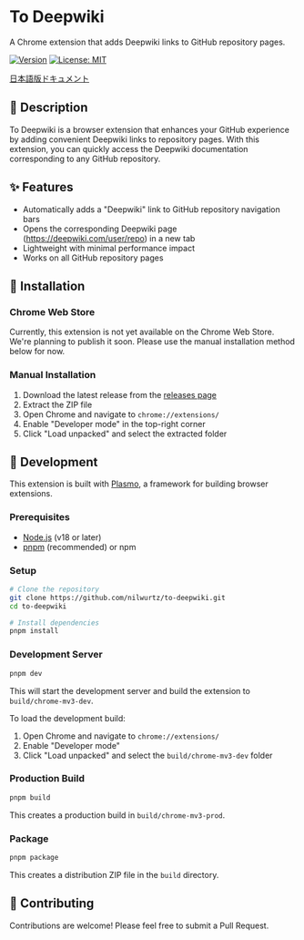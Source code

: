 # To Deepwiki

A Chrome extension that adds Deepwiki links to GitHub repository pages.

[![Version](https://img.shields.io/github/v/release/nilwurtz/to-deepwiki?include_prereleases&style=flat-square)](https://github.com/nilwurtz/to-deepwiki/releases)
[![License: MIT](https://img.shields.io/badge/License-MIT-yellow.svg?style=flat-square)](https://opensource.org/licenses/MIT)

[日本語版ドキュメント](./README.ja.md)

## 📝 Description

To Deepwiki is a browser extension that enhances your GitHub experience by adding convenient Deepwiki links to repository pages. With this extension, you can quickly access the Deepwiki documentation corresponding to any GitHub repository.

## ✨ Features

- Automatically adds a "Deepwiki" link to GitHub repository navigation bars
- Opens the corresponding Deepwiki page (https://deepwiki.com/user/repo) in a new tab
- Lightweight with minimal performance impact
- Works on all GitHub repository pages

## 🚀 Installation

### Chrome Web Store

Currently, this extension is not yet available on the Chrome Web Store. We're planning to publish it soon. Please use the manual installation method below for now.

### Manual Installation

1. Download the latest release from the [releases page](https://github.com/nilwurtz/to-deepwiki/releases)
2. Extract the ZIP file
3. Open Chrome and navigate to `chrome://extensions/`
4. Enable "Developer mode" in the top-right corner
5. Click "Load unpacked" and select the extracted folder

## 🔧 Development

This extension is built with [Plasmo](https://docs.plasmo.com/), a framework for building browser extensions.

### Prerequisites

- [Node.js](https://nodejs.org/) (v18 or later)
- [pnpm](https://pnpm.io/) (recommended) or npm

### Setup

```bash
# Clone the repository
git clone https://github.com/nilwurtz/to-deepwiki.git
cd to-deepwiki

# Install dependencies
pnpm install
```

### Development Server

```bash
pnpm dev
```

This will start the development server and build the extension to `build/chrome-mv3-dev`.

To load the development build:
1. Open Chrome and navigate to `chrome://extensions/`
2. Enable "Developer mode"
3. Click "Load unpacked" and select the `build/chrome-mv3-dev` folder

### Production Build

```bash
pnpm build
```

This creates a production build in `build/chrome-mv3-prod`.

### Package

```bash
pnpm package
```

This creates a distribution ZIP file in the `build` directory.

## 🤝 Contributing

Contributions are welcome! Please feel free to submit a Pull Request.

